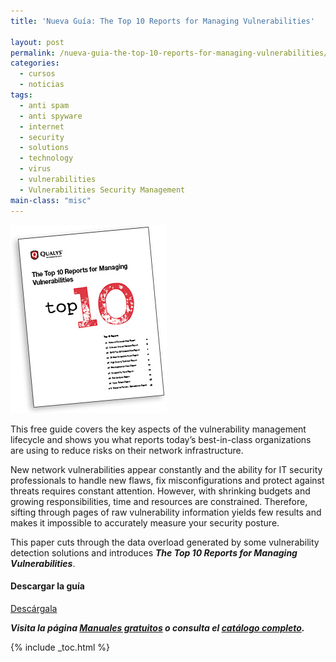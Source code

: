 ```yaml
---
title: 'Nueva Guía: The Top 10 Reports for Managing Vulnerabilities'

layout: post
permalink: /nueva-guia-the-top-10-reports-for-managing-vulnerabilities/
categories:
  - cursos
  - noticias
tags:
  - anti spam
  - anti spyware
  - internet
  - security
  - solutions
  - technology
  - virus
  - vulnerabilities
  - Vulnerabilities Security Management
main-class: "misc"
---
```

[<img  alt="The Top 10 Reports for Managing Vulnerabilities" src="/assets/img/2013/07/The-Top-10-Reports-for-Managing-Vulnerabilities.jpg"  />][1]

This free guide covers the key aspects of the vulnerability management lifecycle and shows you what reports today&#8217;s best-in-class organizations are using to reduce risks on their network infrastructure.

New network vulnerabilities appear constantly and the ability for IT security professionals to handle new flaws, fix misconfigurations and protect against threats requires constant attention. However, with shrinking budgets and growing responsibilities, time and resources are constrained. Therefore, sifting through pages of raw vulnerability information yields few results and makes it impossible to accurately measure your security posture.

This paper cuts through the data overload generated by some vulnerability detection solutions and introduces ***The Top 10 Reports for Managing Vulnerabilities***.

#### Descargar la guía

<div class="button-post">
  <a href="http://elbauldelprogramador.tradepub.com/c/pubRD.mpl?sr=oc&_t=oc:&pc=w_qa31" target="_blank" class="wi-button style-3">Descárgala<i class="icon-download icon-2x"></i></a>
</div>

***Visita la página [Manuales gratuitos][2] o consulta el [catálogo completo][3].***



 [1]: http://elbauldelprogramador.tradepub.com/c/pubRD.mpl?sr=oc&_t=oc:&pc=w_qa31/prgm.cgi
 [2]: /manuales-gratuitos/
 [3]: http://elbauldelprogramador.tradepub.com/category/information-technology/1207/ "Catálogo completo de Guías gratuítas "

{% include _toc.html %}
